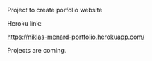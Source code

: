 Project to create porfolio website

Heroku link:

https://niklas-menard-portfolio.herokuapp.com/

Projects are coming.